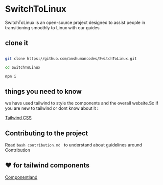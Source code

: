 # SwitchToLinux

SwitchToLinux is an open-source project designed to assist people in transitioning smoothly to Linux with our guides.


## clone it 
```bash

git clone https://github.com/anshumancodes/SwitchToLinux.git

cd SwitchToLinux

npm i


```
## things you need to know

we have used tailwind to style the components and the overall website.So if you are new to tailwind or dont know about it :

[Tailwind CSS](https://tailwindcss.com/)

## Contributing to the project


Read ```bash contribution.md ``` to understand about guidelines around Contribution




## :heart: for tailwind components

[Componentland](https://componentland.com/)
